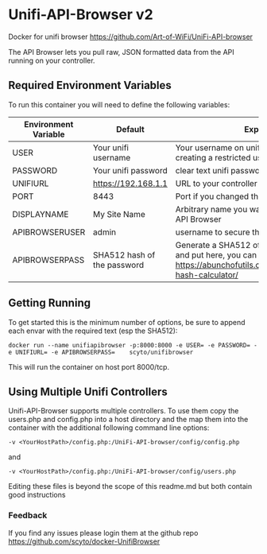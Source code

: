 # Unifi-API-Browser v2

 Docker for unifi browser <https://github.com/Art-of-WiFi/UniFi-API-browser>

 The API Browser lets you pull raw, JSON formatted data from the API running on your controller.

## Required Environment Variables
 To run this container you will need to define the following variables:

| Environment Variable | Default                     | Explanation                                                                                                                                    |
|----------------------|-----------------------------|------------------------------------------------------------------------------------------------------------------------------------------------|
| USER                 | Your unifi username         | Your username on unifi console - consider creating a restricted user                                                                           |
| PASSWORD             | Your unifi password         | clear text unifi password                                                                                                                      |
| UNIFIURL             | https://192.168.1.1         | URL to your controller *without* the port                                                                                                      |
| PORT                 | 8443                        | Port if you changed the port unifi is running on                                                                                               |
| DISPLAYNAME          | My Site Name                | Arbitrary name you want to refer to this site as in API Browser                                                                                |
| APIBROWSERUSER       | admin                       | username to secure the API Browser instance                                                                                                    |
| APIBROWSERPASS       | SHA512 hash of the password | Generate a SHA512 of the password you want and put here, you can use a tool like https://abunchofutils.com/u/computing/sha512-hash-calculator/ |

## Getting Running
To get started this is the minimum number of options, be sure to append each envar with the required text (esp the SHA512):

`docker run --name unifiapibrowser -p:8000:8000 -e USER= -e PASSWORD= -e UNIFIURL= -e APIBROWSERPASS=    scyto/unifibrowser`

This will run the container on host port 8000/tcp.

## Using Multiple Unifi Controllers

Unifi-API-Browser supports multiple controllers.  To use them copy the users.php and config.php into a host directory and the map them into the container with the additional following command line options:

`-v <YourHostPath>/config.php:/UniFi-API-browser/config/config.php` 

and

`-v <YourHostPath>/config.php:/UniFi-API-browser/config/users.php`

Editing these files is beyond the scope of this readme.md but both contain good instructions

### Feedback
If you find any issues please login them at the github repo https://github.com/scyto/docker-UnifiBrowser
